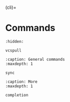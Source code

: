 (cli)=

# Commands

```{toctree}
:hidden:

vcspull
```

```{toctree}
:caption: General commands
:maxdepth: 1

sync
```

```{toctree}
:caption: More
:maxdepth: 1

completion
```
